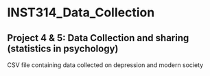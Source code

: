 # INST314_Data_Collection

## Project 4 & 5: Data Collection and sharing (statistics in psychology)
CSV file containing data collected on depression and modern society
